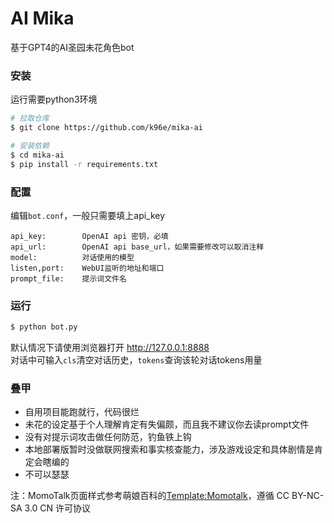 # AI Mika

基于GPT4的AI圣园未花角色bot

### 安装
运行需要python3环境
```bash
# 拉取仓库
$ git clone https://github.com/k96e/mika-ai

# 安装依赖
$ cd mika-ai
$ pip install -r requirements.txt
```

### 配置
编辑`bot.conf`，一般只需要填上api_key
```
api_key:        OpenAI api 密钥，必填
api_url:        OpenAI api base_url，如果需要修改可以取消注释
model:          对话使用的模型
listen,port:    WebUI监听的地址和端口
prompt_file:    提示词文件名
```

### 运行
```bash
$ python bot.py
```
默认情况下请使用浏览器打开 <http://127.0.0.1:8888> \
对话中可输入`cls`清空对话历史，`tokens`查询该轮对话tokens用量

### 叠甲
- 自用项目能跑就行，代码很烂
- 未花的设定基于个人理解肯定有失偏颇，而且我不建议你去读prompt文件
- 没有对提示词攻击做任何防范，钓鱼铁上钩
- 本地部署版暂时没做联网搜索和事实核查能力，涉及游戏设定和具体剧情是肯定会瞎编的
- 不可以瑟瑟

注：MomoTalk页面样式参考萌娘百科的[Template:Momotalk](https://zh.moegirl.org.cn/Template:%E8%94%9A%E8%93%9D%E6%A1%A3%E6%A1%88Momotalk)，遵循 CC BY-NC-SA 3.0 CN 许可协议